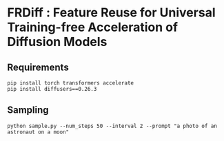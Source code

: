 # FRDiff : Feature Reuse for Universal Training-free Acceleration of Diffusion Models

## Requirements
```
pip install torch transformers accelerate
pip install diffusers==0.26.3
```

## Sampling
```
python sample.py --num_steps 50 --interval 2 --prompt "a photo of an astronaut on a moon"
```